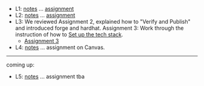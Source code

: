 
- L1: [notes](lecture01.md) ... [assignment](assignment01.md)
- L2: [notes](lecture02.md) ... [assignment](assignment02.md)
- L3: We reviewed Assignment 2, explained how to "Verify and Publish" and introduced forge and hardhat. Assignment 3: Work through the instruction of how to [Set up the tech stack](https://chapman0-my.sharepoint.com/:p:/g/personal/rkearns_chapman_edu/EVxxMbqeDEZMsdrC5yS8IqkBnwHoZw3HOPr2v74HANpyvg?e=OiaBSI).  
  - [Assignment 3](assignment03.md)
- L4: [notes](./lecture04/lecture04_notes.md) ... assignment on Canvas.

---

coming up:

- L5: [notes](./lecture05/lecture05_notes.md) ... assignment tba [](assignment05.md)

